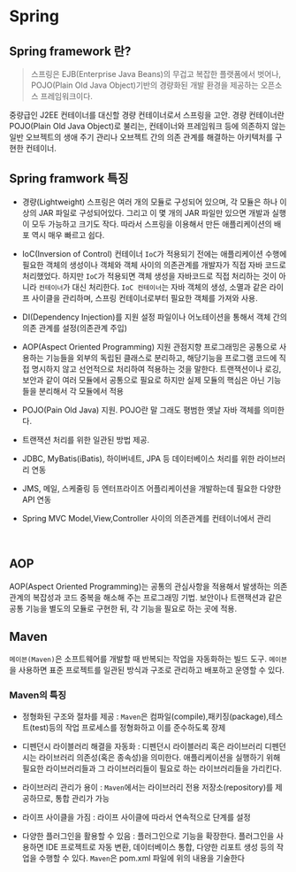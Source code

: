 # Spring
## Spring framework 란?

> 스프링은 EJB(Enterprise Java Beans)의 무겁고 복잡한 플랫폼에서 벗어나, POJO(Plain Old Java Object)기반의 경량화된 개발 환경을 제공하는 오픈소스 프레임워크이다.

중량급인 J2EE 컨테이너를 대신할 경량 컨테이너로서 스프링을 고안.
경량 컨테이너란 POJO(Plain Old Java Object)로 불리는, 컨테이너와 프레임워크 등에 의존하지 않는 일반 오브젝트의 생애 주기 관리나 오브젝트 간의 의존 관계를 해결하는 아키텍처를 구현한 컨테이너.


## Spring framwork 특징

- 경량(Lightweight)
스프링은 여러 개의 모듈로 구성되어 있으며, 각 모듈은 하나 이상의 JAR 파일로 구성되어있다. 그리고 이 몇 개의 JAR 파일만 있으면 개발과 실행이 모두 가능하고 크기도 작다. 따라서 스프링을 이용해서 만든 애플리케이션의 배포 역시 매우 빠르고 쉽다.

- IoC(Inversion of Control) 컨테이너
`IoC`가 적용되기 전에는 애플리케이션 수행에 필요한 객체의 생성이나 객체와 객체 사이의 의존관계를 개발자가 직접 자바 코드로 처리했었다. 하지만 `IoC`가 적용되면 객체 생성을 자바코드로 직접 처리하는 것이 아니라 `컨테이너`가 대신 처리한다.
`IoC 컨테이너`는 자바 객체의 생성, 소멸과 같은 라이프 사이클을 관리하며, 스프링 컨테이너로부터 필요한 객체를 가져와 사용.

- DI(Dependency Injection)를 지원
설정 파일이나 어노테이션을 통해서 객체 간의 의존 관계를 설정(의존관계 주입)

- AOP(Aspect Oriented Programming) 지원
관점지향 프로그래밍은 공통으로 사용하는 기능들을 외부의 독립된 클래스로 분리하고, 해당기능을 프로그램 코드에 직접 명시하지 않고 선언적으로 처리하여 적용하는 것을 말한다.
트랜잭션이나 로깅, 보안과 같이 여러 모듈에서 공통으로 필요로 하지만 실제 모듈의 핵심은
아닌 기능들을 분리해서 각 모듈에서 적용

- POJO(Pain Old Java) 지원.
POJO란 말 그래도 평범한 옛날 자바 객체를 의미한다.

- 트랜잭션 처리를 위한 일관된 방법 제공.

- JDBC, MyBatis(iBatis), 하이버네트, JPA 등 데이터베이스 처리를 위한 라이브러리 연동

- JMS, 메일, 스케줄링 등 엔터프라이즈 어플리케이션을 개발하는데 필요한 다양한 API 연동

- Spring MVC
Model,View,Controller 사이의 의존관계를 컨테이너에서 관리
<br>

## AOP
AOP(Aspect Oriented Programming)는 공통의 관심사항을 적용해서 발생하는 의존 관계의 복잡성과 코드 중복을 해소해 주는 프로그래밍 기법. 보안이나 트랜잭션과 같은 공통 기능을 별도의 모듈로 구현한 뒤, 각 기능을 필요로 하는 곳에 적용.


## Maven
`메이븐(Maven)`은 소프트웨어를 개발할 때 반복되는 작업을 자동화하는 빌드 도구.
`메이븐`을 사용하면 표준 프로젝트를 일관된 방식과 구조로 관리하고 배포하고 운영할 수 있다.

###  Maven의 특징

- 정형화된 구조와 절차를 제공 : `Maven`은 컴파일(compile),패키징(package),테스트(test)등의 작업 프로세스를 정형화하고 이를 준수하도록 장제

- 디펜던시 라이블러리 해결을 자동화 : 디펜던시 라이블러리 혹은 라이브러리 디펜던시는 라이브러리 의존성(혹은 종속성)을 의미한다. 애플리케이션을 실행하기 위해 필요한 라이브러리들과 그 라이브러리들이 필요로 하는 라이브러리들을 가리킨다.

- 라이브러리 관리가 용이 : `Maven`에서는 라이브러리 전용 저장소(repository)를 제공하므로, 통합 관리가 가능

- 라이프 사이클을 가짐 : 라이프 사이클에 따라서 연속적으로 단계를 설정

- 다양한 플러그인을 활용할 수 있음 : 플러그인으로 기능을 확장한다. 플러그인을 사용하면 IDE 프로젝트로 자동 변환, 데이터베이스 통합, 다양한 리포트 생성 등의 작업을 수행할 수 있다. `Maven`은 pom.xml 파일에 위의 내용을 기술한다